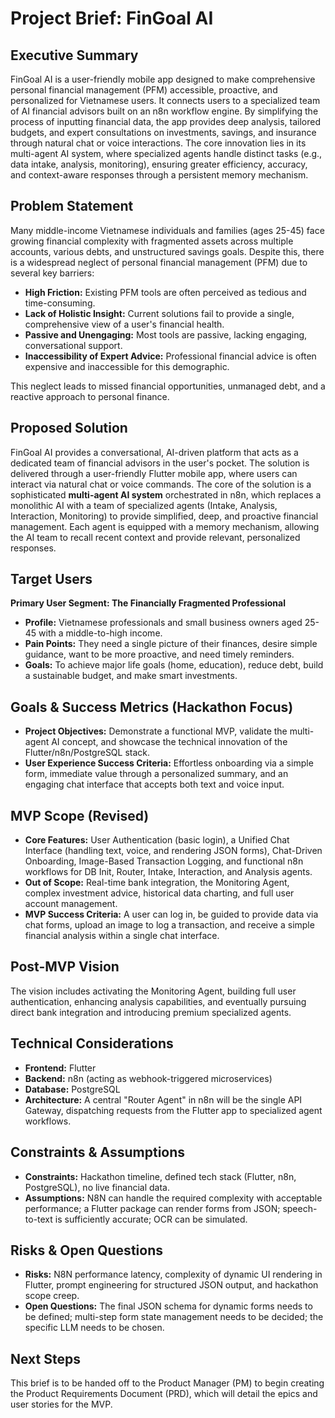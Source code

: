 
# **Project Brief: FinGoal AI**

## Executive Summary
FinGoal AI is a user-friendly mobile app designed to make comprehensive personal financial management (PFM) accessible, proactive, and personalized for Vietnamese users. It connects users to a specialized team of AI financial advisors built on an n8n workflow engine. By simplifying the process of inputting financial data, the app provides deep analysis, tailored budgets, and expert consultations on investments, savings, and insurance through natural chat or voice interactions. The core innovation lies in its multi-agent AI system, where specialized agents handle distinct tasks (e.g., data intake, analysis, monitoring), ensuring greater efficiency, accuracy, and context-aware responses through a persistent memory mechanism.

## Problem Statement
Many middle-income Vietnamese individuals and families (ages 25-45) face growing financial complexity with fragmented assets across multiple accounts, various debts, and unstructured savings goals. Despite this, there is a widespread neglect of personal financial management (PFM) due to several key barriers:
*   **High Friction:** Existing PFM tools are often perceived as tedious and time-consuming.
*   **Lack of Holistic Insight:** Current solutions fail to provide a single, comprehensive view of a user's financial health.
*   **Passive and Unengaging:** Most tools are passive, lacking engaging, conversational support.
*   **Inaccessibility of Expert Advice:** Professional financial advice is often expensive and inaccessible for this demographic.

This neglect leads to missed financial opportunities, unmanaged debt, and a reactive approach to personal finance.

## Proposed Solution
FinGoal AI provides a conversational, AI-driven platform that acts as a dedicated team of financial advisors in the user's pocket. The solution is delivered through a user-friendly Flutter mobile app, where users can interact via natural chat or voice commands. The core of the solution is a sophisticated **multi-agent AI system** orchestrated in n8n, which replaces a monolithic AI with a team of specialized agents (Intake, Analysis, Interaction, Monitoring) to provide simplified, deep, and proactive financial management. Each agent is equipped with a memory mechanism, allowing the AI team to recall recent context and provide relevant, personalized responses.

## Target Users
**Primary User Segment: The Financially Fragmented Professional**
*   **Profile:** Vietnamese professionals and small business owners aged 25-45 with a middle-to-high income.
*   **Pain Points:** They need a single picture of their finances, desire simple guidance, want to be more proactive, and need timely reminders.
*   **Goals:** To achieve major life goals (home, education), reduce debt, build a sustainable budget, and make smart investments.

## Goals & Success Metrics (Hackathon Focus)
*   **Project Objectives:** Demonstrate a functional MVP, validate the multi-agent AI concept, and showcase the technical innovation of the Flutter/n8n/PostgreSQL stack.
*   **User Experience Success Criteria:** Effortless onboarding via a simple form, immediate value through a personalized summary, and an engaging chat interface that accepts both text and voice input.

## MVP Scope (Revised)
*   **Core Features:** User Authentication (basic login), a Unified Chat Interface (handling text, voice, and rendering JSON forms), Chat-Driven Onboarding, Image-Based Transaction Logging, and functional n8n workflows for DB Init, Router, Intake, Interaction, and Analysis agents.
*   **Out of Scope:** Real-time bank integration, the Monitoring Agent, complex investment advice, historical data charting, and full user account management.
*   **MVP Success Criteria:** A user can log in, be guided to provide data via chat forms, upload an image to log a transaction, and receive a simple financial analysis within a single chat interface.

## Post-MVP Vision
The vision includes activating the Monitoring Agent, building full user authentication, enhancing analysis capabilities, and eventually pursuing direct bank integration and introducing premium specialized agents.

## Technical Considerations
*   **Frontend:** Flutter
*   **Backend:** n8n (acting as webhook-triggered microservices)
*   **Database:** PostgreSQL
*   **Architecture:** A central "Router Agent" in n8n will be the single API Gateway, dispatching requests from the Flutter app to specialized agent workflows.

## Constraints & Assumptions
*   **Constraints:** Hackathon timeline, defined tech stack (Flutter, n8n, PostgreSQL), no live financial data.
*   **Assumptions:** N8N can handle the required complexity with acceptable performance; a Flutter package can render forms from JSON; speech-to-text is sufficiently accurate; OCR can be simulated.

## Risks & Open Questions
*   **Risks:** N8N performance latency, complexity of dynamic UI rendering in Flutter, prompt engineering for structured JSON output, and hackathon scope creep.
*   **Open Questions:** The final JSON schema for dynamic forms needs to be defined; multi-step form state management needs to be decided; the specific LLM needs to be chosen.

## Next Steps
This brief is to be handed off to the Product Manager (PM) to begin creating the Product Requirements Document (PRD), which will detail the epics and user stories for the MVP.
